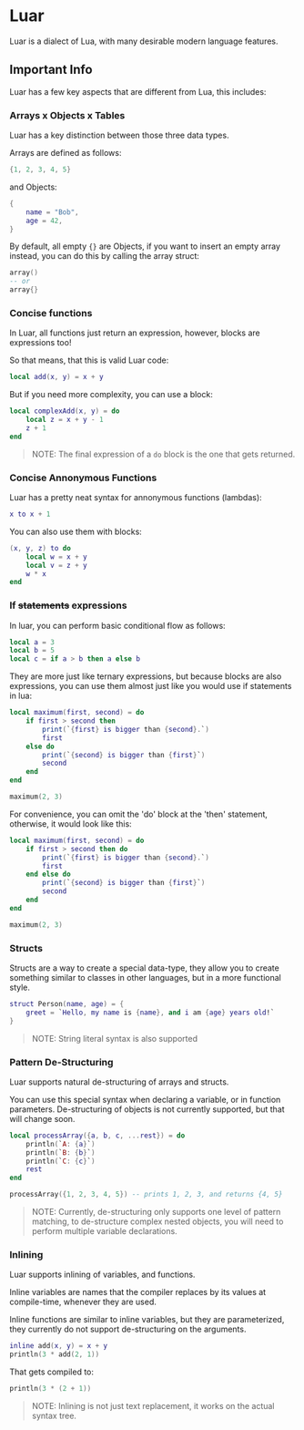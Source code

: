 # Luar

Luar is a dialect of Lua, with many desirable modern language features.

## Important Info

Luar has a few key aspects that are different from Lua, this includes:

### Arrays x Objects x Tables

Luar has a key distinction between those three data types.

Arrays are defined as follows:

```lua
{1, 2, 3, 4, 5}
```

and Objects:

```lua
{
    name = "Bob",
    age = 42,
}
```

By default, all empty `{}` are Objects, if you want to insert an empty array instead, you can do this by calling the array struct:

```lua
array()
-- or
array{}
```

### Concise functions

In Luar, all functions just return an expression, however, blocks are expressions too!

So that means, that this is valid Luar code:

```lua
local add(x, y) = x + y
```

But if you need more complexity, you can use a block:

```lua
local complexAdd(x, y) = do
    local z = x + y - 1
    z + 1
end
```

> NOTE: The final expression of a `do` block is the one that gets returned.

### Concise Annonymous Functions

Luar has a pretty neat syntax for annonymous functions (lambdas):

```lua
x to x + 1
```

You can also use them with blocks:

```lua
(x, y, z) to do
    local w = x + y
    local v = z + y
    w * x
end
```

### If ~~statements~~ expressions

In luar, you can perform basic conditional flow as follows:

```lua
local a = 3
local b = 5
local c = if a > b then a else b
```

They are more just like ternary expressions, but because blocks are also expressions, you can use them almost just like you would use if statements in lua:

```lua
local maximum(first, second) = do
    if first > second then
        print(`{first} is bigger than {second}.`)
        first
    else do
        print(`{second} is bigger than {first}`)
        second
    end
end

maximum(2, 3)
```

For convenience, you can omit the 'do' block at the 'then' statement, otherwise, it would look like this:

```lua
local maximum(first, second) = do
    if first > second then do
        print(`{first} is bigger than {second}.`)
        first
    end else do
        print(`{second} is bigger than {first}`)
        second
    end
end

maximum(2, 3)
```

### Structs

Structs are a way to create a special data-type, they allow you to create something similar to
classes in other languages, but in a more functional style.

```lua
struct Person(name, age) = {
    greet = `Hello, my name is {name}, and i am {age} years old!`
}
```

> NOTE: String literal syntax is also supported

### Pattern De-Structuring

Luar supports natural de-structuring of arrays and structs.

You can use this special syntax when declaring a variable, or in function parameters. De-structuring of objects is not currently supported, but that will change soon.

```lua
local processArray({a, b, c, ...rest}) = do
    println(`A: {a}`)
    println(`B: {b}`)
    println(`C: {c}`)
    rest
end

processArray({1, 2, 3, 4, 5}) -- prints 1, 2, 3, and returns {4, 5}
```

> NOTE: Currently, de-structuring only supports one level of pattern matching, to de-structure complex nested objects, you will need to perform multiple variable declarations.

### Inlining

Luar supports inlining of variables, and functions.

Inline variables are names that the compiler replaces by its values at compile-time, whenever they are used.

Inline functions are similar to inline variables, but they are parameterized, they currently do not support de-structuring on the arguments.

```lua
inline add(x, y) = x + y
println(3 * add(2, 1))
```

That gets compiled to:

```lua
println(3 * (2 + 1))
```

> NOTE: Inlining is not just text replacement, it works on the actual syntax tree.
